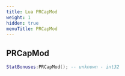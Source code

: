 ```yaml
---
title: Lua PRCapMod
weight: 1
hidden: true
menuTitle: PRCapMod
---
```

## PRCapMod
```lua
StatBonuses:PRCapMod(); -- unknown - int32
```